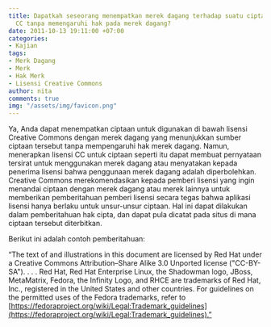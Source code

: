 ```yaml
---
title: Dapatkah seseorang menempatkan merek dagang terhadap suatu ciptaan berlisensi
  CC tanpa memengaruhi hak pada merek dagang?
date: 2011-10-13 19:11:00 +07:00
categories:
- Kajian
tags:
- Merk Dagang
- Merk
- Hak Merk
- Lisensi Creative Commons
author: nita
comments: true
img: "/assets/img/favicon.png"
---
```


Ya, Anda dapat menempatkan ciptaan untuk digunakan di bawah lisensi Creative Commons dengan merek dagang yang menunjukkan sumber ciptaan tersebut tanpa mempengaruhi hak merek dagang. Namun, menerapkan lisensi CC untuk ciptaan seperti itu dapat membuat pernyataan tersirat untuk menggunakan merek dagang atau menyatakan kepada penerima lisensi bahwa penggunaan merek dagang adalah diperbolehkan. Creative Commons merekomendasikan kepada pemberi lisensi yang ingin menandai ciptaan dengan merek dagang atau merek lainnya untuk memberikan pemberitahuan pemberi lisensi secara tegas bahwa aplikasi lisensi hanya berlaku untuk unsur-unsur ciptaan. Hal ini dapat dilakukan dalam pemberitahuan hak cipta, dan dapat pula dicatat pada situs di mana ciptaan tersebut diterbitkan.

Berikut ini adalah contoh pemberitahuan:

“The text of and illustrations in this document are licensed by Red Hat under a Creative Commons Attribution–Share Alike 3.0 Unported license ("CC-BY-SA"). . . . Red Hat, Red Hat Enterprise Linux, the Shadowman logo, JBoss, MetaMatrix, Fedora, the Infinity Logo, and RHCE are trademarks of Red Hat, Inc., registered in the United States and other countries. For guidelines on the permitted uses of the Fedora trademarks, refer to [https://fedoraproject.org/wiki/Legal:Trademark_guidelines](https://fedoraproject.org/wiki/Legal:Trademark_guidelines).”
